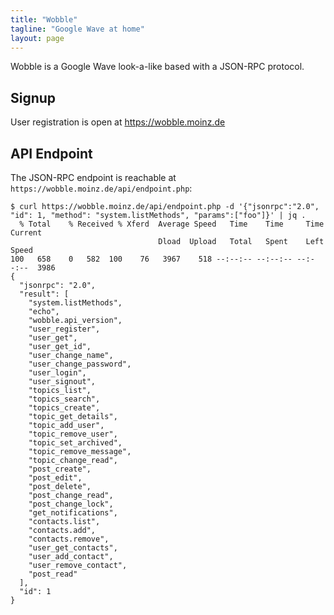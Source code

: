 ```yaml
---
title: "Wobble"
tagline: "Google Wave at home"
layout: page
---
```


Wobble is a Google Wave look-a-like based with a JSON-RPC protocol.

## Signup

User registration is open at https://wobble.moinz.de

## API Endpoint

The JSON-RPC endpoint is reachable at `https://wobble.moinz.de/api/endpoint.php`:

```
$ curl https://wobble.moinz.de/api/endpoint.php -d '{"jsonrpc":"2.0", "id": 1, "method": "system.listMethods", "params":["foo"]}' | jq .
  % Total    % Received % Xferd  Average Speed   Time    Time     Time  Current
                                 Dload  Upload   Total   Spent    Left  Speed
100   658    0   582  100    76   3967    518 --:--:-- --:--:-- --:--:--  3986
{
  "jsonrpc": "2.0",
  "result": [
    "system.listMethods",
    "echo",
    "wobble.api_version",
    "user_register",
    "user_get",
    "user_get_id",
    "user_change_name",
    "user_change_password",
    "user_login",
    "user_signout",
    "topics_list",
    "topics_search",
    "topics_create",
    "topic_get_details",
    "topic_add_user",
    "topic_remove_user",
    "topic_set_archived",
    "topic_remove_message",
    "topic_change_read",
    "post_create",
    "post_edit",
    "post_delete",
    "post_change_read",
    "post_change_lock",
    "get_notifications",
    "contacts.list",
    "contacts.add",
    "contacts.remove",
    "user_get_contacts",
    "user_add_contact",
    "user_remove_contact",
    "post_read"
  ],
  "id": 1
}
```

